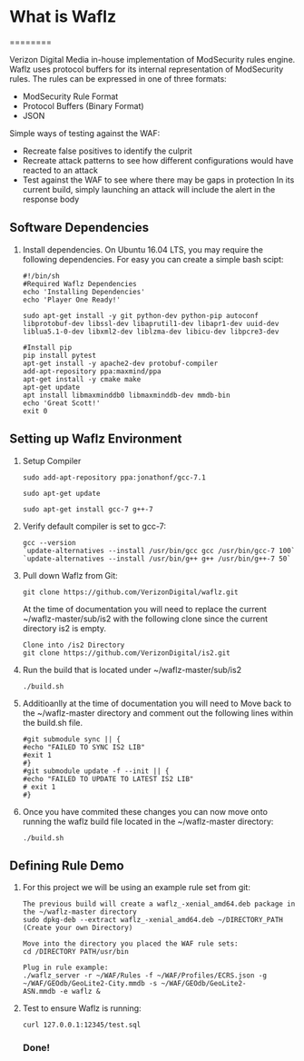 # What is Waflz 
========

Verizon Digital Media in-house implementation of ModSecurity rules engine. Waflz uses protocol buffers for its internal representation of ModSecurity rules. The rules can be expressed in one of three formats:
  * ModSecurity Rule Format
  * Protocol Buffers (Binary Format)
  * JSON

Simple ways of testing against the WAF:
  * Recreate false positives to identify the culprit
  * Recreate attack patterns to see how different configurations would have reacted to an attack
  * Test against the WAF to see where there may be gaps in protection In its current build, simply launching an attack will       include the alert in the response body

## Software Dependencies

1. Install dependencies. On Ubuntu 16.04 LTS, you may require the following dependencies. For easy you can create a simple        bash scipt:
   ```
   #!/bin/sh
   #Required Waflz Dependencies
   echo 'Installing Dependencies'
   echo 'Player One Ready!'

   sudo apt-get install -y git python-dev python-pip autoconf libprotobuf-dev libssl-dev libaprutil1-dev libapr1-dev uuid-dev    liblua5.1-0-dev libxml2-dev liblzma-dev libicu-dev libpcre3-dev

   #Install pip
   pip install pytest
   apt-get install -y apache2-dev protobuf-compiler
   add-apt-repository ppa:maxmind/ppa
   apt-get install -y cmake make
   apt-get update 
   apt install libmaxminddb0 libmaxminddb-dev mmdb-bin
   echo 'Great Scott!'
   exit 0
   ```
   
## Setting up Waflz Environment

1. Setup Compiler
   ```
   sudo add-apt-repository ppa:jonathonf/gcc-7.1
   ```
   ```
   sudo apt-get update
   ``` 
   ```
   sudo apt-get install gcc-7 g++-7
   ```
2. Verify default compiler is set to gcc-7:
   ```
   gcc --version
   `update-alternatives --install /usr/bin/gcc gcc /usr/bin/gcc-7 100`
   `update-alternatives --install /usr/bin/g++ g++ /usr/bin/g++-7 50`
   ```
3. Pull down Waflz from Git:
   ```
   git clone https://github.com/VerizonDigital/waflz.git
   ```
   At the time of documentation you will need to replace the current ~/waflz-master/sub/is2 with the following clone since the    current directory is2 is empty.
   ```
   Clone into /is2 Directory
   git clone https://github.com/VerizonDigital/is2.git
   ```
4. Run the build that is located under ~/waflz-master/sub/is2
   ```
   ./build.sh
   ```
5. Additioanlly at the time of documentation you will need to Move back to the ~/waflz-master directory and comment out the      following lines within the build.sh file.
   ```
   #git submodule sync || {
   #echo "FAILED TO SYNC IS2 LIB"
   #exit 1
   #}
   #git submodule update -f --init || {
   #echo "FAILED TO UPDATE TO LATEST IS2 LIB"
   # exit 1
   #}
   ```
6. Once you have commited these changes you can now move onto running the waflz build file located in the ~/waflz-master          directory:
   ```
   ./build.sh
   ```
## Defining Rule Demo

1. For this project we will be using an example rule set from git:
   ```
   The previous build will create a waflz_-xenial_amd64.deb package in the ~/waflz-master directory
   sudo dpkg-deb --extract waflz_-xenial_amd64.deb ~/DIRECTORY_PATH (Create your own Directory)
   
   Move into the directory you placed the WAF rule sets:
   cd /DIRECTORY PATH/usr/bin
   
   Plug in rule example:
   ./waflz_server -r ~/WAF/Rules -f ~/WAF/Profiles/ECRS.json -g ~/WAF/GEOdb/GeoLite2-City.mmdb -s ~/WAF/GEOdb/GeoLite2-          ASN.mmdb -e waflz &
   
2. Test to ensure Waflz is running:
   ```
   curl 127.0.0.1:12345/test.sql
   ```
   ### Done!
